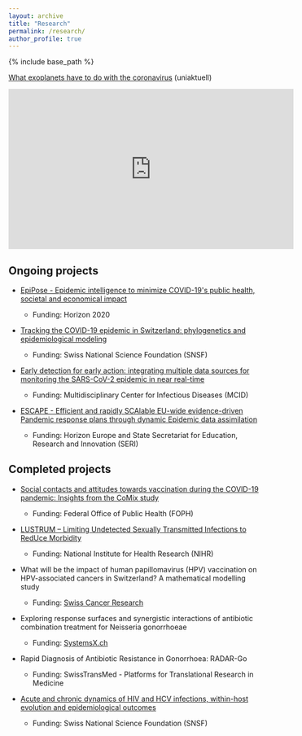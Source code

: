 ```yaml
---
layout: archive
title: "Research"
permalink: /research/
author_profile: true
---
```


{% include base_path %}

[What exoplanets have to do with the coronavirus](https://www.uniaktuell.unibe.ch/2020/what_exoplanets_have_to_do_with_the_coronavirus) (uniaktuell)
<iframe width="560" height="315" src="https://www.youtube-nocookie.com/embed/doSjPAjVJjY" title="YouTube video player" frameborder="0" allow="accelerometer; autoplay; clipboard-write; encrypted-media; gyroscope; picture-in-picture" allowfullscreen></iframe>

## Ongoing projects

- [EpiPose - Epidemic intelligence to minimize COVID-19's public health, societal and economical impact](https://www.uhasselt.be/en/aparte-sites-partner-en/epipose)
  - Funding: Horizon 2020
 
- [Tracking the COVID-19 epidemic in Switzerland: phylogenetics and epidemiological modeling](https://data.snf.ch/grants/grant/196046)
  - Funding: Swiss National Science Foundation (SNSF)
 
- [Early detection for early action: integrating multiple data sources for monitoring the SARS-CoV-2 epidemic in near real-time](https://www.mcid.unibe.ch/call_for_projects/first_mcid_funded_projects/early_detection_for_early_action_integrating_multiple_data_sources_for_monitoring_the_sars_cov_2_epidemic_in_near_real_time/index_eng.html)
  - Funding: Multidisciplinary Center for Infectious Diseases (MCID)

- [ESCAPE - Efficient and rapidly SCAlable EU-wide evidence-driven Pandemic response plans through dynamic Epidemic data assimilation](https://ec.europa.eu/info/funding-tenders/opportunities/portal/screen/how-to-participate/org-details/999999999/project/101095619/program/43108390/details)
  - Funding: Horizon Europe and State Secretariat for Education, Research and Innovation (SERI)

## Completed projects

- [Social contacts and attitudes towards vaccination during the COVID-19 pandemic: Insights from the CoMix study](https://github.com/ISPMBern/comix)
  - Funding: Federal Office of Public Health (FOPH)

- [LUSTRUM – Limiting Undetected Sexually Transmitted Infections to RedUce Morbidity](https://www.lustrum.org.uk/)
  - Funding: National Institute for Health Research (NIHR)
 
- What will be the impact of human papillomavirus (HPV) vaccination on HPV-associated cancers in Switzerland? A mathematical modelling study
  - Funding: [Swiss Cancer Research](http://www.swisscancer.ch/)
 
- Exploring response surfaces and synergistic interactions of antibiotic combination treatment for Neisseria gonorrhoeae
  - Funding: [SystemsX.ch](http://www.systemsx.ch/)
 
- Rapid Diagnosis of Antibiotic Resistance in Gonorrhoea: RADAR-Go
  - Funding: SwissTransMed - Platforms for Translational Research in Medicine
 
- [Acute and chronic dynamics of HIV and HCV infections, within-host evolution and epidemiological outcomes](https://data.snf.ch/grants/grant/136737)
  - Funding: Swiss National Science Foundation (SNSF)

